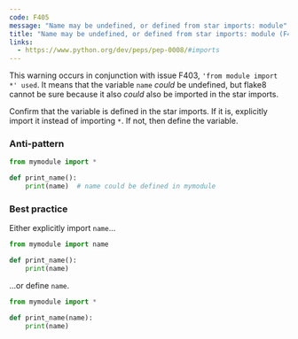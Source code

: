 ```yaml
---
code: F405
message: "Name may be undefined, or defined from star imports: module"
title: "Name may be undefined, or defined from star imports: module (F405)"
links:
  - https://www.python.org/dev/peps/pep-0008/#imports
---
```


This warning occurs in conjunction with issue F403, `'from module import *' used`. It means that the variable `name` *could* be undefined, but flake8 cannot be sure because it also *could* also be imported in the star imports.

Confirm that the variable is defined in the star imports. If it is, explicitly import it instead of importing `*`. If not, then define the variable.

### Anti-pattern

```python
from mymodule import *

def print_name():
    print(name)  # name could be defined in mymodule
```

### Best practice

Either explicitly import `name`...

```python
from mymodule import name

def print_name():
    print(name)
```

...or define `name`.

```python
from mymodule import *

def print_name(name):
    print(name)
```
